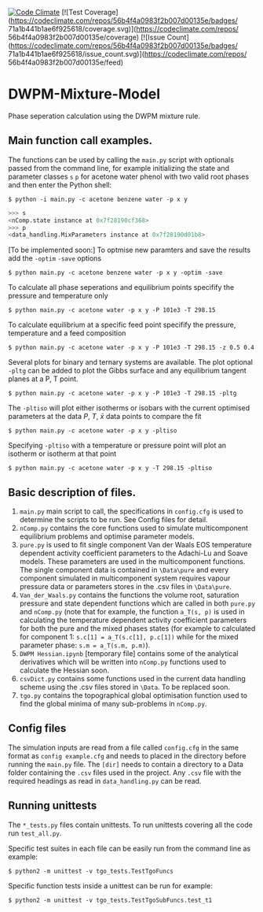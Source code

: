 [![Code Climate](https://codeclimate.com/github/Stefan-Endres/DWPM-Mixture-Model/badges/gpa.svg)](https://codeclimate.com/github/Stefan-Endres/DWPM-Mixture-Model)
[![Test Coverage](https://codeclimate.com/repos/56b4f4a0983f2b007d00135e/badges/
71a1b441b1ae6f925618/coverage.svg)](https://codeclimate.com/repos/
56b4f4a0983f2b007d00135e/coverage)
[![Issue 
Count](https://codeclimate.com/repos/56b4f4a0983f2b007d00135e/badges/
71a1b441b1ae6f925618/issue_count.svg)](https://codeclimate.com/repos/
56b4f4a0983f2b007d00135e/feed)


# DWPM-Mixture-Model
Phase seperation calculation using the DWPM mixture rule.

## Main function call examples.
The functions can be used by calling the `main.py` script with optionals 
passed from the command line, for example initializing the state and parameter 
classes `s` `p` for acetone water phenol with two valid root phases and 
then enter the Python shell:

`$ python -i main.py -c acetone benzene water -p x y`
```python
>>> s
<nComp.state instance at 0x7f28190cf368>
>>> p
<data_handling.MixParameters instance at 0x7f28190d01b8>

```

[To be implemented soon:]
To optmise new paramters and save the results add the `-optim` `-save` options

`$ python main.py -c acetone benzene water -p x y -optim -save` 

To calculate all phase seperations and equilibrium points specifify the 
pressure and temperature only

`$ python main.py -c acetone water -p x y -P 101e3 -T 298.15`

To calculate equilibrium at a specific feed point specifify the pressure, 
temperature and a feed composition

`$ python main.py -c acetone water -p x y -P 101e3 -T 298.15 -z 0.5 0.4`

Several plots for binary and ternary systems are available.
The plot optional `-pltg` can be added to plot the Gibbs surface and any 
equilibrium tangent planes at a P, T point. 

`$ python main.py -c acetone water -p x y -P 101e3 -T 298.15 -pltg `

The `-pltiso` will plot either isotherms or isobars with the current optimised 
parameters at the data $P$, $T$, $\bar{x}$ data points to compare the fit

`$ python main.py -c acetone water -p x y -pltiso`

Specifying `-pltiso` with a temperature or pressure point will plot an isotherm 
or isotherm at that point

`$ python main.py -c acetone water -p x y -T 298.15 -pltiso`

## Basic description of files.
1. `main.py` main script to call, the specifications in `config.cfg` is used to 
determine the scripts to be run. See Config files for detail.
2. `nComp.py` contains the core functions used to simulate multicomponent 
equilibrium problems and optimise parameter models. 
3. `pure.py` is used to fit single component Van der Waals EOS temperature 
dependent activity coefficient parameters to the Adachi-Lu and Soave models. 
These parameters are used in the multicomponent functions. The single component 
data is contained in `\Data\pure` and every component simulated in 
multicomponent system requires vapour pressure data or parameters stores in the 
.csv files in `\Data\pure`. 
4. `Van_der_Waals.py` contains the functions the volume root, saturation pressure and state dependent functions which are called in both `pure.py` and `nComp.py` (note that for example, the function `a_T(s, p)` is used in calculating the temperature dependent activity coefficient parameters for both the pure and the mixed phases states (for example to calculated for component 1: `s.c[1] = a_T(s.c[1], p.c[1])` while for the mixed parameter phase: `s.m = a_T(s.m, p.m)`).
5. `DWPM Hessian.ipynb` [temporary file] contains some of the analytical derivatives which will be written into `nComp.py` functions used to calculate the Hessian soon.
6. `csvDict.py` contains some functions used in the current data handling scheme using the .csv files stored in `\Data`. To be replaced soon.
7. `tgo.py` contains the topographical global optimisation function used to find 
the global minima of many sub-problems in `nComp.py`.

## Config files
The simulation inputs are read from a file called `config.cfg` in the same 
format as `config example.cfg` and needs to placed in the directory before 
running the `main.py` file. The `[dir]` needs to contain a directory to a Data 
folder containing the `.csv` files used in the project. Any `.csv` file with 
the required headings as read in `data_handling.py` can be read.

## Running unittests
The `*_tests.py` files contain unittests. To run unittests covering all 
the code run `test_all.py`.

Specific test suites in each file can be easily run from the command line as 
example:

`$ python2 -m unittest -v tgo_tests.TestTgoFuncs`

Specific function tests inside a unittest can be run for example:

`$ python2 -m unittest -v tgo_tests.TestTgoSubFuncs.test_t1`

